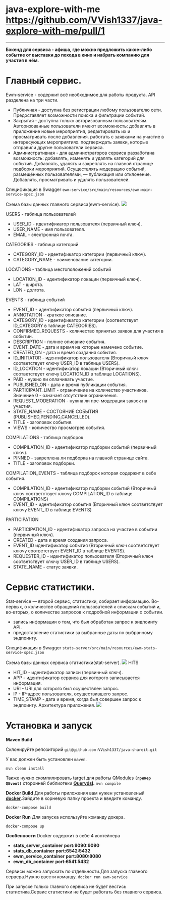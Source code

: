 # java-explore-with-me https://github.com/VVish1337/java-explore-with-me/pull/1
--------------------------------------------------------------
**Бэкенд для сервиса - афиша, где можно предложить какое-либо событие от выставки до похода в кино и
набрать компанию для участия в нём.**


**Главный сервис.**
=
Ewm-service - содержит всё необходимое для работы продукта. API разделена на три части.

* Публичная - доступна без регистрации любому пользователю сети. Предоставляет возможности поиска и фильтрации событий.
* Закрытая - доступна только авторизованным пользователям. Авторизованные пользователи имеют возможность:
  добавлять в приложение новые мероприятия, редактировать их и просматривать после добавления.
  работать с заявками на участие в интересующих мероприятиях.
  подтверждать заявки, которые отправили другие пользователи сервиса.
* Административная - для администраторов сервиса раззаботана возможность:
  добавлять, изменять и удалять категорий для событий.
  Добавлять, удалять и закреплять на главной странице подборки мероприятий.
  Осуществлять модерацию событий, размещённых пользователями, — публикация или отклонение.
  Добавлять, просматривать и удалять пользователей.

Спецификация в Swagger `ewm-service/src/main/resources/ewm-main-service-spec.json`

Схема базы данных главного сервиса(ewm-service).
![](ewm-service/src/main/resources/ewm-main.jpg)

USERS - таблица пользователей
- USER_ID - идентификатор пользователя (первичный ключ).
- USER_NAME - имя пользователя.
- EMAIL - электронная почта.

CATEGORIES - таблица категорий
- CATEGORY_ID - идентификатор категории (первичный ключ).
- CATEGORY_NAME - наименование категории.

LOCATIONS - таблица местоположений событий
- LOCATION_ID - идентификатор локации (первичный ключ).
- LAT - широта.
- LON - долгота.

EVENTS - таблица событий
- EVENT_ID - идентификатор события (первичный ключ).
- ANNOTATION - краткое описание.
- CATEGORY_ID - идентификатор категории (соответствует ID_CATEGORY в таблице CATEGORIES).
- CONFIRMED_REQUESTS - количество принятых заявок для участия в событии.
- DESCRIPTION - полное описание события.
- EVENT_DATE - дата и время на которые намечено событие.
- CREATED_ON - дата и время создания события.
- ID_INITIATOR - идентификатор пользователя (Вторичный ключ соответствует ключу USER_ID в таблице USERS).
- ID_LOCATION - идентификатор локации (Вторичный ключ соответствует ключу LOCATION_ID в таблице LOCATIONS).
- PAID - нужно ли оплачивать участие.
- PUBLISHED_ON - дата и время публикации события.
- PARTICIPANT_LIMIT - ограничение на количество участников. Значение 0 - означает отсутствие ограничения.
- REQUEST_MODERATION - нужна ли пре-модерация заявок на участия.
- STATE_NAME - СОСТОЯНИЕ СОБЫТИЯ (PUBLISHED,PENDING,CANCELLED).
- TITLE - заголовок события.
- VIEWS - количество просмотрев события.

COMPILATIONS - таблица подборок
- COMPILATION_ID - идентификатор подборки событий (первичный ключ).
- PINNED - закреплена ли подборка на главной странице сайта.
- TITLE - заголовок подборки.

COMPILATION_EVENTS - таблица подборок которая содержит в себе события.

- COMPILATION_ID - идентификатор подборки событий (Вторичный ключ соответствует ключу COMPILATION_ID в таблице COMPILATIONS)
- EVENT_ID - идентификатор события (Вторичный ключ соответствует ключу EVENT_ID в таблице EVENTS)

PARTICIPATION

- PARTICIPATION_ID - идентификатор запроса на участие в событии (первичный ключ).
- CREATED - дата и время создания запроса.
- EVENT_ID идентификатор события (Вторичный ключ соответствует ключу соответствует EVENT_ID в таблице EVENTS).
- REQUESTER_ID - идентификатор пользователя (Вторичный ключ соответствует ключу USER_ID в таблице USERS).
- STATE_NAME - статус заявки.

**Сервис статистики.**
=

Stat-service — второй сервис, статистики, собирает информацию.
Во-первых, о количестве обращений пользователей к спискам событий и, во-вторых,
о количестве запросов к подробной информации о событии.
- запись информации о том, что был обработан запрос к эндпоинту API.
- предоставление статистики за выбранные даты по выбранному эндпоинту.

Спецификация в Swagger `stats-server/src/main/resources/ewm-stats-service-spec.json`

Схема базы данных сервиса статистики(stat-server).
![](stats-server/src/main/resources/hits.jpg)
HITS

- HIT_ID - идентификатор записи (первичный ключ).
- APP - идентификатор сервиса для которого записывается информация.
- URI - URI для которого был осуществлен запрос.
- IP - IP-адрес пользователя, осуществившего запрос.
- TIME_STAMP - дата и время, когда был совершен запрос к эндпоинту.
  Архитектура приложения.
  ![](ewm-service/src/main/resources/architecture.jpg)

**Установка и запуск**
=
**Maven Build**

Склонируйте репозиторий
`git@github.com:VVish1337/java-shareit.git`

У вас должен быть установлен `maven`.

`mvn clean install`

Также нужно скомпилировать target для работы QModules **`(пример QEvent)`**  сторонней библиотеки **[Querydsl](https://github.com/querydsl/querydsl).**
`mvn compile`

**Docker Build**
Для работы приложения вам нужен установленый **[docker](https://www.docker.com/)**.Зайдите в корневую папку проекта и введите команду.

`docker-compose build`

**Docker Run**
Для запуска используйте команду докера.

`docker-compose up`

**Особенности**
Docker содержит в себе 4 контейнера
- **stats_server_container**
  **port:9090:9090**
- **stats_db_container**
  **port:6542:5432**
- **ewm_service_container**
  **port:8080:8080**
- **ewm_db_container**
  **port:6541:5432**

Сервисы можно запускать по отдельности.Для запуска главного сервера.Нужно ввести команду.
`docker run ewm-service`

При запуске только главного сервиса не будет вестись статистика.Сервис статистики не будет работать без главного сервиса.


